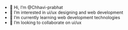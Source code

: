 - 👋 Hi, I’m @Chhavi-prabhat
- 👀 I’m interested in ui/ux designing and web development
- 🌱 I’m currently learning web development technologies
- 💞️ I’m looking to collaborate on ui/ux

<!---
Chhavi-prabhat/Chhavi-prabhat is a ✨ special ✨ repository because its `README.md` (this file) appears on your GitHub profile.
You can click the Preview link to take a look at your changes.
--->
